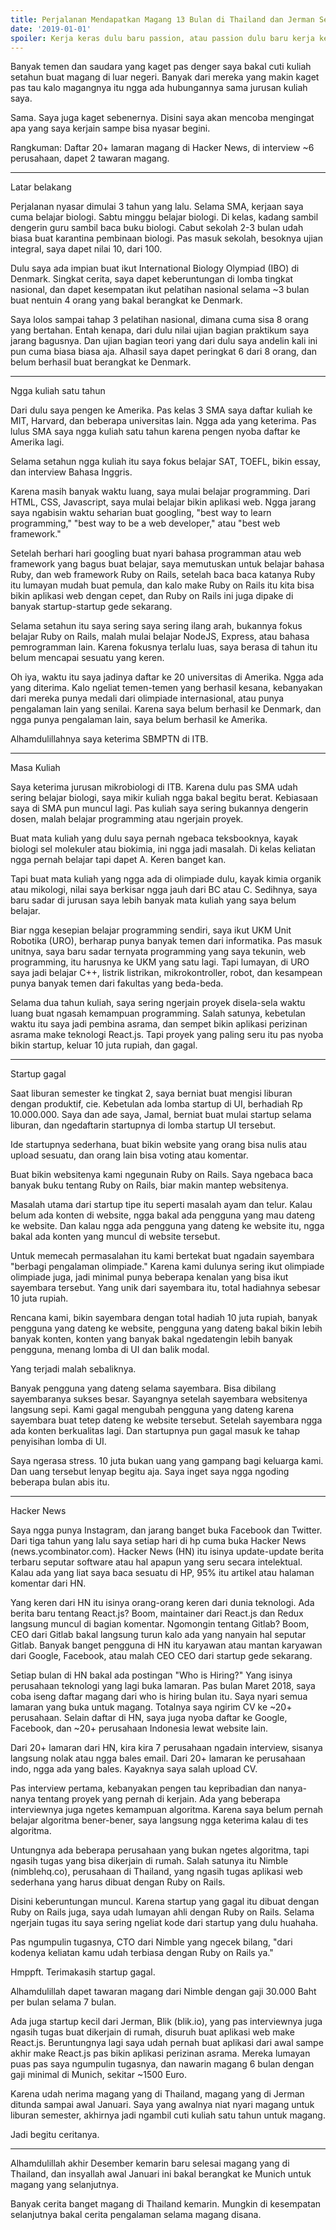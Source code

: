 ```yaml
---
title: Perjalanan Mendapatkan Magang 13 Bulan di Thailand dan Jerman Sebagai Software Engineer
date: '2019-01-01'
spoiler: Kerja keras dulu baru passion, atau passion dulu baru kerja keras?
---
```


Banyak temen dan saudara yang kaget pas denger saya bakal cuti kuliah setahun buat magang di luar negeri. Banyak dari mereka yang makin kaget pas tau kalo magangnya itu ngga ada hubungannya sama jurusan kuliah saya.

Sama. Saya juga kaget sebenernya. Disini saya akan mencoba mengingat apa yang saya kerjain sampe bisa nyasar begini.

Rangkuman: Daftar 20+ lamaran magang di Hacker News, di interview ~6 perusahaan, dapet 2 tawaran magang.

---

Latar belakang

Perjalanan nyasar dimulai 3 tahun yang lalu. Selama SMA, kerjaan saya cuma belajar biologi. Sabtu minggu belajar biologi. Di kelas, kadang sambil dengerin guru sambil baca buku biologi. Cabut sekolah 2-3 bulan udah biasa buat karantina pembinaan biologi. Pas masuk sekolah, besoknya ujian integral, saya dapet nilai 10, dari 100.

Dulu saya ada impian buat ikut International Biology Olympiad (IBO) di Denmark. Singkat cerita, saya dapet keberuntungan di lomba tingkat nasional, dan dapet kesempatan ikut pelatihan nasional selama ~3 bulan buat nentuin 4 orang yang bakal berangkat ke Denmark.

Saya lolos sampai tahap 3 pelatihan nasional, dimana cuma sisa 8 orang yang bertahan. Entah kenapa, dari dulu nilai ujian bagian praktikum saya jarang bagusnya. Dan ujian bagian teori yang dari dulu saya andelin kali ini pun cuma biasa biasa aja. Alhasil saya dapet peringkat 6 dari 8 orang, dan belum berhasil buat berangkat ke Denmark.

---

Ngga kuliah satu tahun

Dari dulu saya pengen ke Amerika. Pas kelas 3 SMA saya daftar kuliah ke MIT, Harvard, dan beberapa universitas lain. Ngga ada yang keterima. Pas lulus SMA saya ngga kuliah satu tahun karena pengen nyoba daftar ke Amerika lagi.

Selama setahun ngga kuliah itu saya fokus belajar SAT, TOEFL, bikin essay, dan interview Bahasa Inggris.

Karena masih banyak waktu luang, saya mulai belajar programming. Dari HTML, CSS, Javascript, saya mulai belajar bikin aplikasi web. Ngga jarang saya ngabisin waktu seharian buat googling, "best way to learn programming," "best way to be a web developer," atau "best web framework."

Setelah berhari hari googling buat nyari bahasa programman atau web framework yang bagus buat belajar, saya memutuskan untuk belajar bahasa Ruby, dan web framework Ruby on Rails, setelah baca baca katanya Ruby itu lumayan mudah buat pemula, dan kalo make Ruby on Rails itu kita bisa bikin aplikasi web dengan cepet, dan Ruby on Rails ini juga dipake di banyak startup-startup gede sekarang.

Selama setahun itu saya sering saya sering ilang arah, bukannya fokus belajar Ruby on Rails, malah mulai belajar NodeJS, Express, atau bahasa pemrogramman lain. Karena fokusnya terlalu luas, saya berasa di tahun itu belum mencapai sesuatu yang keren.

Oh iya, waktu itu saya jadinya daftar ke 20 universitas di Amerika. Ngga ada yang diterima. Kalo ngeliat temen-temen yang berhasil kesana, kebanyakan dari mereka punya medali dari olimpiade internasional, atau punya pengalaman lain yang senilai. Karena saya belum berhasil ke Denmark, dan ngga punya pengalaman lain, saya belum berhasil ke Amerika.

Alhamdulillahnya saya keterima SBMPTN di ITB.

---

Masa Kuliah

Saya keterima jurusan mikrobiologi di ITB. Karena dulu pas SMA udah sering belajar biologi, saya mikir kuliah ngga bakal begitu berat. Kebiasaan saya di SMA pun muncul lagi. Pas kuliah saya sering bukannya dengerin dosen, malah belajar programming atau ngerjain proyek.

Buat mata kuliah yang dulu saya pernah ngebaca teksbooknya, kayak biologi sel molekuler atau biokimia, ini ngga jadi masalah. Di kelas keliatan ngga pernah belajar tapi dapet A. Keren banget kan.

Tapi buat mata kuliah yang ngga ada di olimpiade dulu, kayak kimia organik atau mikologi, nilai saya berkisar ngga jauh dari BC atau C. Sedihnya, saya baru sadar di jurusan saya lebih banyak mata kuliah yang saya belum belajar.

Biar ngga kesepian belajar programming sendiri, saya ikut UKM Unit Robotika (URO), berharap punya banyak temen dari informatika. Pas masuk unitnya, saya baru sadar ternyata programming yang saya tekunin, web programming, itu harusnya ke UKM yang satu lagi. Tapi lumayan, di URO saya jadi belajar C++, listrik listrikan, mikrokontroller, robot, dan kesampean punya banyak temen dari fakultas yang beda-beda.

Selama dua tahun kuliah, saya sering ngerjain proyek disela-sela waktu luang buat ngasah kemampuan programming. Salah satunya, kebetulan waktu itu saya jadi pembina asrama, dan sempet bikin aplikasi perizinan asrama make teknologi React.js. Tapi proyek yang paling seru itu pas nyoba bikin startup, keluar 10 juta rupiah, dan gagal.

---

Startup gagal

Saat liburan semester ke tingkat 2, saya berniat buat mengisi liburan dengan produktif, cie. Kebetulan ada lomba startup di UI, berhadiah Rp 10.000.000. Saya dan ade saya, Jamal, berniat buat mulai startup selama liburan, dan ngedaftarin startupnya di lomba startup UI tersebut.

Ide startupnya sederhana, buat bikin website yang orang bisa nulis atau upload sesuatu, dan orang lain bisa voting atau komentar.

Buat bikin websitenya kami ngegunain Ruby on Rails. Saya ngebaca baca banyak buku tentang Ruby on Rails, biar makin mantep websitenya.

Masalah utama dari startup tipe itu seperti masalah ayam dan telur. Kalau belum ada konten di website, ngga bakal ada pengguna yang mau dateng ke website. Dan kalau ngga ada pengguna yang dateng ke website itu, ngga bakal ada konten yang muncul di website tersebut.

Untuk memecah permasalahan itu kami bertekat buat ngadain sayembara "berbagi pengalaman olimpiade." Karena kami dulunya sering ikut olimpiade olimpiade juga, jadi minimal punya beberapa kenalan yang bisa ikut sayembara tersebut. Yang unik dari sayembara itu, total hadiahnya sebesar 10 juta rupiah.

Rencana kami, bikin sayembara dengan total hadiah 10 juta rupiah, banyak pengguna yang dateng ke website, pengguna yang dateng bakal bikin lebih banyak konten, konten yang banyak bakal ngedatengin lebih banyak pengguna, menang lomba di UI dan balik modal.

Yang terjadi malah sebaliknya.

Banyak pengguna yang dateng selama sayembara. Bisa dibilang sayembaranya sukses besar. Sayangnya setelah sayembara websitenya langsung sepi. Kami gagal mengubah pengguna yang dateng karena sayembara buat tetep dateng ke website tersebut. Setelah sayembara ngga ada konten berkualitas lagi. Dan startupnya pun gagal masuk ke tahap penyisihan lomba di UI.

Saya ngerasa stress. 10 juta bukan uang yang gampang bagi keluarga kami. Dan uang tersebut lenyap begitu aja. Saya inget saya ngga ngoding beberapa bulan abis itu.

---

Hacker News

Saya ngga punya Instagram, dan jarang banget buka Facebook dan Twitter. Dari tiga tahun yang lalu saya setiap hari di hp cuma buka Hacker News (news.ycombinator.com). Hacker News (HN) itu isinya update-update berita terbaru seputar software atau hal apapun yang seru secara intelektual. Kalau ada yang liat saya baca sesuatu di HP, 95% itu artikel atau halaman komentar dari HN.

Yang keren dari HN itu isinya orang-orang keren dari dunia teknologi. Ada berita baru tentang React.js? Boom, maintainer dari React.js dan Redux langsung muncul di bagian komentar. Ngomongin tentang Gitlab? Boom, CEO dari Gitlab bakal langsung turun kalo ada yang nanyain hal seputar Gitlab. Banyak banget pengguna di HN itu karyawan atau mantan karyawan dari Google, Facebook, atau malah CEO CEO dari startup gede sekarang.

Setiap bulan di HN bakal ada postingan "Who is Hiring?" Yang isinya perusahaan teknologi yang lagi buka lamaran. Pas bulan Maret 2018, saya coba iseng daftar magang dari who is hiring bulan itu. Saya nyari semua lamaran yang buka untuk magang. Totalnya saya ngirim CV ke ~20+ perusahaan. Selain daftar di HN, saya juga nyoba daftar ke Google, Facebook, dan ~20+ perusahaan Indonesia lewat website lain.

Dari 20+ lamaran dari HN, kira kira 7 perusahaan ngadain interview, sisanya langsung nolak atau ngga bales email. Dari 20+ lamaran ke perusahaan indo, ngga ada yang bales. Kayaknya saya salah upload CV.

Pas interview pertama, kebanyakan pengen tau kepribadian dan nanya-nanya tentang proyek yang pernah di kerjain. Ada yang beberapa interviewnya juga ngetes kemampuan algoritma. Karena saya belum pernah belajar algoritma bener-bener, saya langsung ngga keterima kalau di tes algoritma.

Untungnya ada beberapa perusahaan yang bukan ngetes algoritma, tapi ngasih tugas yang bisa dikerjain di rumah. Salah satunya itu Nimble (nimblehq.co), perusahaan di Thailand, yang ngasih tugas aplikasi web sederhana yang harus dibuat dengan Ruby on Rails.

Disini keberuntungan muncul. Karena startup yang gagal itu dibuat dengan Ruby on Rails juga, saya udah lumayan ahli dengan Ruby on Rails. Selama ngerjain tugas itu saya sering ngeliat kode dari startup yang dulu huahaha.

Pas ngumpulin tugasnya, CTO dari Nimble yang ngecek bilang, "dari kodenya keliatan kamu udah terbiasa dengan Ruby on Rails ya."

Hmppft. Terimakasih startup gagal.

Alhamdulillah dapet tawaran magang dari Nimble dengan gaji 30.000 Baht per bulan selama 7 bulan.

Ada juga startup kecil dari Jerman, Blik (blik.io), yang pas interviewnya juga ngasih tugas buat dikerjain di rumah, disuruh buat aplikasi web make React.js. Beruntungnya lagi saya udah pernah buat aplikasi dari awal sampe akhir make React.js pas bikin aplikasi perizinan asrama. Mereka lumayan puas pas saya ngumpulin tugasnya, dan nawarin magang 6 bulan dengan gaji minimal di Munich, sekitar ~1500 Euro.

Karena udah nerima magang yang di Thailand, magang yang di Jerman ditunda sampai awal Januari. Saya yang awalnya niat nyari magang untuk liburan semester, akhirnya jadi ngambil cuti kuliah satu tahun untuk magang.

Jadi begitu ceritanya.

---

Alhamdulillah akhir Desember kemarin baru selesai magang yang di Thailand, dan insyallah awal Januari ini bakal berangkat ke Munich untuk magang yang selanjutnya.

Banyak cerita banget magang di Thailand kemarin. Mungkin di kesempatan selanjutnya bakal cerita pengalaman selama magang disana.